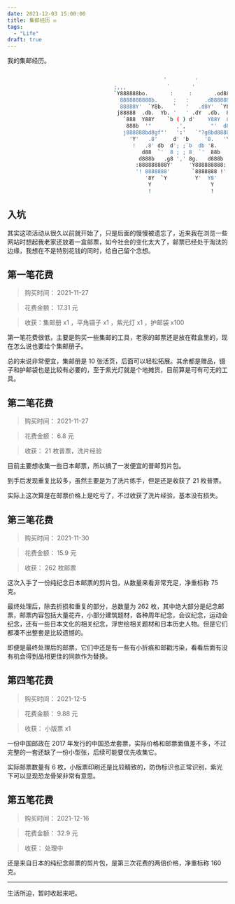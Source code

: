 ```yaml
---
date: 2021-12-03 15:00:00
title: 集邮经历 ✉️
tags:
  - "Life"
draft: true
---
```


我的集邮经历。

<!--more-->

``` bash
                                  
                                                  `         '
                                  ;,,,             `       '             ,,,;
                                  `Y888888bo.       :     :       .od888888Y'
                                    8888888888b.     :   :     .d8888888888
                                    88888Y'  `Y8b.   `   '   .d8Y'  `Y88888
                                   j88888  .db.  Yb. '   ' .dY  .db.  88888k
                                     `888  Y88Y    `b ( ) d'    Y88Y  888'
                                      888b  '"        ,',        "'  d888
                                     j888888bd8gf"'   ':'   `"?g8bd888888k
                                       'Y'   .8'     d' 'b     '8.   'Y'
                                        !   .8' db  d'; ;`b  db '8.   !
                                           d88  `'  8 ; ; 8  `'  88b
                                          d888b   .g8 ',' 8g.   d888b
                                         :888888888Y'     'Y888888888:
                                         '! 8888888'       `8888888 !'
                                            '8Y  `Y         Y'  Y8'
                                             Y                   Y
                                             !                   !
```

## 入坑

其实这项活动从很久以前就开始了，只是后面的慢慢被遗忘了，近来我在浏览一些网站时想起我老家还放着一盒邮票，如今社会的变化太大了，邮票已经处于淘汰的边缘，我想在不是特别花钱的同时，给自己留个念想。

## 第一笔花费

> 购买时间： 2021-11-27

> 花费金额： 17.31 元

> 收获：集邮册 x1 ，平角镊子 x1 ，紫光灯 x1 ，护邮袋 x100 

第一笔花费很低，主要是购买一些集邮的工具，老家的邮票还是放在鞋盒里的，现在怎么说也要给个集邮册子。

总的来说非常便宜，集邮册是 10 张活页，后面可以轻松拓展。其余都是赠品，镊子和护邮袋也是比较有必要的，至于紫光灯就是个地摊货，目前算是可有可无的工具。

## 第二笔花费

> 购买时间： 2021-11-27

> 花费金额： 6.8 元

> 收获： 21 枚普票，洗片经验

目前主要想收集一些日本邮票，所以搞了一发便宜的普邮剪片包。

到手后发现重复比较多，虽然主要是为了洗片练手，但是还是收获了 21 枚普票。

实际上这次算是在邮票价格上是吃亏了，不过收获了洗片经验，基本没有损失。

## 第三笔花费

> 购买时间： 2021-11-30

> 花费金额： 15.9 元

> 收获： 262 枚邮票

这次入手了一份纯纪念日本邮票的剪片包，从数量来看非常充足，净重标称 75 克。

最终处理后，除去折损和重复的部分，总数量为 262 枚，其中绝大部分是纪念邮票，邮票内容包括大量花卉，小部分建筑题材，各种周年纪念，会议纪念，运动会纪念，还有一些日本文化的相关纪念，浮世绘相关题材和日本历史人物。但是它们都凑不出整套是比较遗憾的。

即便是最终处理后的邮票，它们中还是有一些有小折痕和邮戳污染，看看后面有没有机会得到品相更佳的同款作为替换。

## 第四笔花费

> 购买时间： 2021-12-5

> 花费金额： 9.88 元

> 收获： 小版票 x1

一份中国邮政在 2017 年发行的中国恐龙套票，实际价格和邮票面值差不多，不过完整的一套还缺了一份小型张，后续可能要优先收集它。

实际邮票数量有 6 枚，小版票印刷还是比较精致的，防伪标识也正常识别，紫光下可以显现恐龙骨架非常有意思。

## 第五笔花费

> 购买时间： 2021-12-16

> 花费金额： 32.9 元

> 收获： 处理中

还是来自日本的纯纪念邮票的剪片包，是第三次花费的两倍价格，净重标称 160 克。

---

生活所迫，暂时收起来吧。
